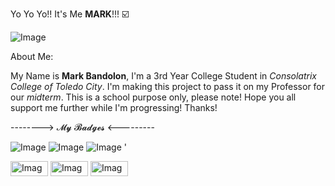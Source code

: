 Yo Yo Yo!! It's Me **MARK**!!! ☑️

![Image](https://github.com/user-attachments/assets/99f27ed3-d40f-47e0-afdf-b38d6912aafc)

About Me:

My Name is **Mark Bandolon**, I'm a 3rd Year College Student in _Consolatrix College of Toledo City_. I'm making this project to pass it on my Professor for our _midterm_. This is a school purpose only, please note! Hope you all support me further while I'm progressing! Thanks!

--------> 𝓜𝔂 𝓑𝓪𝓭𝓰𝓮𝓼 <---------

![Image](https://github.com/user-attachments/assets/a2034e09-eb02-4442-9a21-5633ee0f287d) ![Image](https://github.com/user-attachments/assets/51e19462-83d9-4ca1-813c-944c80f5a115) ![Image](https://github.com/user-attachments/assets/876dc4fd-ca59-4702-acac-455cf126b6af)
'

<img width="60" height="24" alt="Image" src="https://github.com/user-attachments/assets/975094da-463e-4244-8b2f-3cb19019c33f" /> <img width="60" height="24" alt="Image" src="https://github.com/user-attachments/assets/8a6d6160-fc45-4d1a-bf9e-2aa84439ade7" /> <img width="60" height="24" alt="Image" src="https://github.com/user-attachments/assets/20d17496-ffeb-4adc-9ae8-4621009a6a68" />









